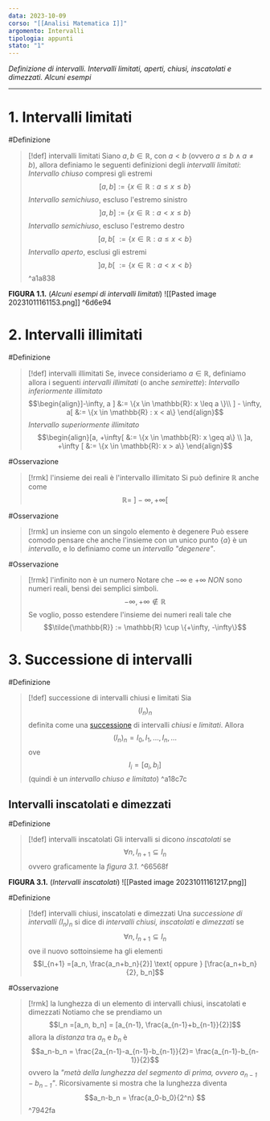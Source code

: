 ```yaml
---
data: 2023-10-09
corso: "[[Analisi Matematica I]]"
argomento: Intervalli
tipologia: appunti
stato: "1"
---
```

*Definizione di intervalli. Intervalli limitati, aperti, chiusi, inscatolati e dimezzati. Alcuni esempi*
- - -
# 1. Intervalli limitati
#Definizione 
> [!def] intervalli limitati
Siano $a, b \in \mathbb{R}$, con $a < b$ (ovvero $a \leq b \land a \neq b$), allora definiamo le seguenti definizioni degli *intervalli limitati*:
*Intervallo chiuso* compresi gli estremi $$[a,b] := \{x \in \mathbb{R}: a \leq x \leq b\}$$ 
*Intervallo semichiuso*, escluso l'estremo sinistro $$]a, b] := \{x \in \mathbb{R}: a < x \leq b\}$$
*Intervallo semichiuso*, escluso l'estremo destro $$[a, b[ \ := \{x \in \mathbb{R}: a \leq x < b\}$$
*Intervallo aperto*, esclusi gli estremi $$]a, b[ \ := \{x \in \mathbb{R}: a < x < b\}$$
^a1a838

**FIGURA 1.1.** (*Alcuni esempi di intervalli limitati*)
![[Pasted image 20231011161153.png]] 
^6d6e94
# 2. Intervalli illimitati
#Definizione 
> [!def] intervalli illimitati
Se, invece consideriamo $a \in \mathbb{R}$, definiamo allora i seguenti *intervalli illimitati* (o anche *semirette*):
*Intervallo inferiormente illimitato* $$\begin{align}]-\infty, a ] &:= \{x \in \mathbb{R}: x \leq a \}\\ ] - \infty, a[ &:= \{x \in \mathbb{R} : x < a\} \end{align}$$
*Intervallo superiormente illimitato*$$\begin{align}[a, +\infty[  &:= \{x \in \mathbb{R}: x \geq a\} \\ ]a, +\infty [ &:= \{x \in \mathbb{R}: x > a\} \end{align}$$

#Osservazione 
> [!rmk] l'insieme dei reali è l'intervallo illimitato
Si può definire $\mathbb{R}$ anche come $$\mathbb{R} = \ ]-\infty, +\infty[$$

#Osservazione 
> [!rmk] un insieme con un singolo elemento è degenere
Può essere comodo pensare che anche l'insieme con un unico punto $\{a\}$ è un *intervallo*, e lo definiamo come un *intervallo "degenere"*.

#Osservazione 
> [!rmk] l'infinito non è un numero
Notare che $-\infty$ e $+\infty$ *NON* sono numeri reali, bensì dei semplici simboli. $$-\infty, +\infty \not \in \mathbb{R}$$Se voglio, posso estendere l'insieme dei numeri reali tale che $$\tilde{\mathbb{R}} := \mathbb{R} \cup \{+\infty, -\infty\}$$
# 3. Successione di intervalli
#Definizione 
> [!def] successione di intervalli chiusi e limitati
Sia $$(I_n)_n$$definita come una [successione](Assiomi%20di%20Peano,%20il%20principio%20di%20induzione) di intervalli *chiusi* e *limitati*.
Allora $$(I_n)_n = I_0, I_1, \ldots ,I_n, \ldots$$ove $$I_i = [a_i, b_i]$$(quindi è un *intervallo chiuso e limitato*) 
^a18c7c
## Intervalli inscatolati e dimezzati
#Definizione 
> [!def] intervalli inscatolati
Gli intervalli si dicono *inscatolati* se $$\forall n, I_{n+1}\subseteq I_{n}$$ovvero graficamente la *figura 3.1.*
^66568f

**FIGURA 3.1.** (*Intervalli inscatolati*)
![[Pasted image 20231011161217.png]] 

#Definizione 
> [!def] intervalli chiusi, inscatolati e dimezzati
Una *successione di intervalli $(I_n)_n$* si dice di *intervalli chiusi, inscatolati* e *dimezzati* se $$\forall n, I_{n+1} \subseteq I_{n}$$ove il nuovo sottoinsieme ha gli elementi $$I_{n+1} =[a_n, \frac{a_n+b_n}{2}] \text{ oppure } [\frac{a_n+b_n}{2}, b_n]$$

#Osservazione 
> [!rmk] la lunghezza di un elemento di intervalli chiusi, inscatolati e dimezzati
Notiamo che se prendiamo un $$I_n =[a_n, b_n] = [a_{n-1}, \frac{a_{n-1}+b_{n-1}}{2}]$$allora la *distanza* tra $a_n$ e $b_n$ è $$a_n-b_n = \frac{2a_{n-1}-a_{n-1}-b_{n-1}}{2}= \frac{a_{n-1}-b_{n-1}}{2}$$ovvero la *"metà della lunghezza del segmento di prima, ovvero $a_{n-1}-b_{n-1}$"*. 
Ricorsivamente si mostra che la lunghezza diventa
$$a_n-b_n = \frac{a_0-b_0}{2^n} $$
^7942fa
